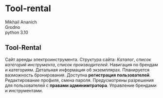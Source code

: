 # Tool-rental
Mikhail Ananich\
Grodno\
python 3.10
## Tool-Rental
Сайт аренды электроинструмента.
Структура сайта: *Каталог*, *список категорий инструмента*, *список производителей*.
Навигация по брендам и категориям. Детальная информация об экземплярах.
Планируется вазможность бронирования.
Доступна **регистрация пользователей**. Редактирование профиля, смена пароля. Предусмотрены разрешения для пользователей с **правами админимтратора**. Управление брендами и инструментами. 
